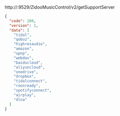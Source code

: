 http://<ip>:9529/ZidooMusicControl/v2/getSupportServer
```json
{
  "code": 200,
  "version": 1,
  "data": [
    "tidal",
    "qobuz",
    "highresaudio",
    "amazon",
    "upnp",
    "webdav",
    "baiducloud",
    "aliyuncloud",
    "onedrive",
    "dropbox",
    "tidalconnect",
    "roonready",
    "spotifyconnect",
    "airplay",
    "dlna"
  ]
}

```